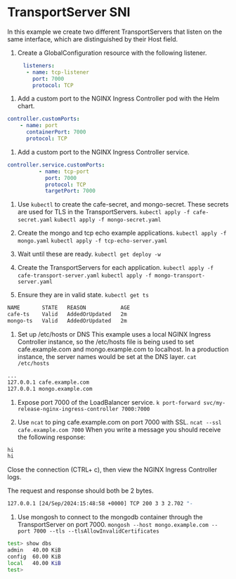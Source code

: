 # TransportServer SNI

In this example we create two different TransportServers that listen on the same interface, which are distinguished by their Host field.

1. Create a GlobalConfiguration resource with the following listener.

```yaml
     listeners:
      - name: tcp-listener
        port: 7000 
        protocol: TCP
```

1. Add a custom port to the NGINX Ingress Controller pod with the Helm chart.

```yaml
controller.customPorts:
    - name: port
      containerPort: 7000
      protocol: TCP
```

1. Add a custom port to the NGINX Ingress Controller service.

```yaml
controller.service.customPorts:
          - name: tcp-port 
            port: 7000 
            protocol: TCP
            targetPort: 7000 
```

1. Use `kubectl` to create the cafe-secret, and mongo-secret. These secrets are used for TLS in the TransportServers.
`kubectl apply -f cafe-secret.yaml`
`kubectl apply -f mongo-secret.yaml`

1. Create the mongo and tcp echo example applications.
`kubectl apply -f mongo.yaml`
`kubectl apply -f tcp-echo-server.yaml`

1. Wait until these are ready.
`kubectl get deploy -w`

1. Create the TransportServers for each application.
`kubectl apply -f cafe-transport-server.yaml`
`kubectl apply -f mongo-transport-server.yaml`

1. Ensure they are in valid state.
`kubectl get ts`

```bash
NAME       STATE   REASON           AGE
cafe-ts    Valid   AddedOrUpdated   2m
mongo-ts   Valid   AddedOrUpdated   2m
```

1. Set up /etc/hosts or DNS
This example uses a local NGINX Ingress Controller instance, so the /etc/hosts file
is being used to set cafe.example.com and mongo.example.com to localhost.
In a production instance, the server names would be set at the DNS layer.
`cat /etc/hosts`

```bash
...
127.0.0.1 cafe.example.com
127.0.0.1 mongo.example.com
```

1. Expose port 7000 of the LoadBalancer service.
`k port-forward svc/my-release-nginx-ingress-controller 7000:7000`

1. Use `ncat` to ping cafe.example.com on port 7000 with SSL.
`ncat --ssl cafe.example.com 7000`
When you write a message you should receive the following response:

```bash
hi
hi
```

Close the connection (CTRL+ c), then view the NGINX Ingress Controller logs.

The request and response should both be 2 bytes.

```bash
127.0.0.1 [24/Sep/2024:15:48:58 +0000] TCP 200 3 3 2.702 "-
```

1. Use mongosh to connect to the mongodb container through the TransportServer on port 7000.
`mongosh --host mongo.example.com --port 7000 --tls --tlsAllowInvalidCertificates`

```bash
test> show dbs
admin   40.00 KiB
config  60.00 KiB
local   40.00 KiB
test>
```
